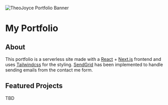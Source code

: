 ![TheoJoyce Portfolio Banner](https://i.imgur.com/ZdbZD8G.png)

# My Portfolio

## About

This portfolio is a serverless site made with a [React](https://github.com/facebook/react) + [Next.js](https://github.com/zeit/next.js) frontend and uses [Tailwindcss](https://github.com/tailwindcss/tailwindcss) for the styling. [SendGrid](https://github.com/sendgrid/sendgrid-nodejs) has been implemented to handle sending emails from the contact me form.

## Featured Projects

TBD